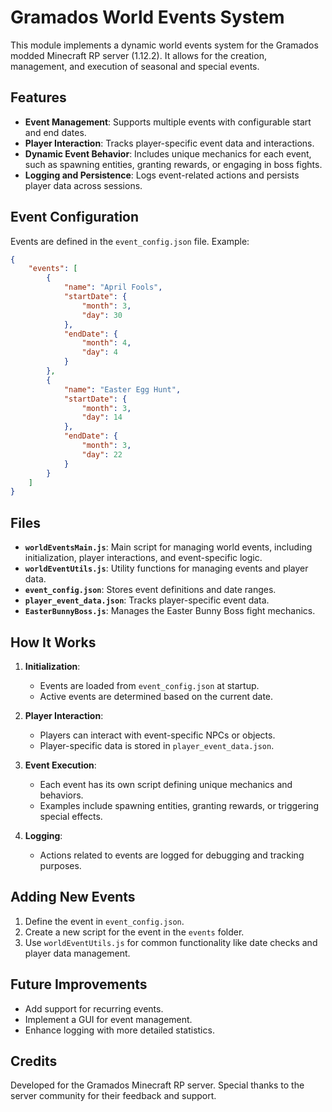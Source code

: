 # Gramados World Events System

This module implements a dynamic world events system for the Gramados modded Minecraft RP server (1.12.2). It allows for the creation, management, and execution of seasonal and special events.

## Features

- **Event Management**: Supports multiple events with configurable start and end dates.
- **Player Interaction**: Tracks player-specific event data and interactions.
- **Dynamic Event Behavior**: Includes unique mechanics for each event, such as spawning entities, granting rewards, or engaging in boss fights.
- **Logging and Persistence**: Logs event-related actions and persists player data across sessions.

## Event Configuration

Events are defined in the `event_config.json` file. Example:

```json
{
    "events": [
        {
            "name": "April Fools",
            "startDate": {
                "month": 3,
                "day": 30
            },
            "endDate": {
                "month": 4,
                "day": 4
            }
        },
        {
            "name": "Easter Egg Hunt",
            "startDate": {
                "month": 3,
                "day": 14
            },
            "endDate": {
                "month": 3,
                "day": 22
            }
        }
    ]
}
```

## Files

- **`worldEventsMain.js`**: Main script for managing world events, including initialization, player interactions, and event-specific logic.
- **`worldEventUtils.js`**: Utility functions for managing events and player data.
- **`event_config.json`**: Stores event definitions and date ranges.
- **`player_event_data.json`**: Tracks player-specific event data.
- **`EasterBunnyBoss.js`**: Manages the Easter Bunny Boss fight mechanics.

## How It Works

1. **Initialization**:
   - Events are loaded from `event_config.json` at startup.
   - Active events are determined based on the current date.

2. **Player Interaction**:
   - Players can interact with event-specific NPCs or objects.
   - Player-specific data is stored in `player_event_data.json`.

3. **Event Execution**:
   - Each event has its own script defining unique mechanics and behaviors.
   - Examples include spawning entities, granting rewards, or triggering special effects.

4. **Logging**:
   - Actions related to events are logged for debugging and tracking purposes.

## Adding New Events

1. Define the event in `event_config.json`.
2. Create a new script for the event in the `events` folder.
3. Use `worldEventUtils.js` for common functionality like date checks and player data management.

## Future Improvements

- Add support for recurring events.
- Implement a GUI for event management.
- Enhance logging with more detailed statistics.

## Credits

Developed for the Gramados Minecraft RP server. Special thanks to the server community for their feedback and support.
